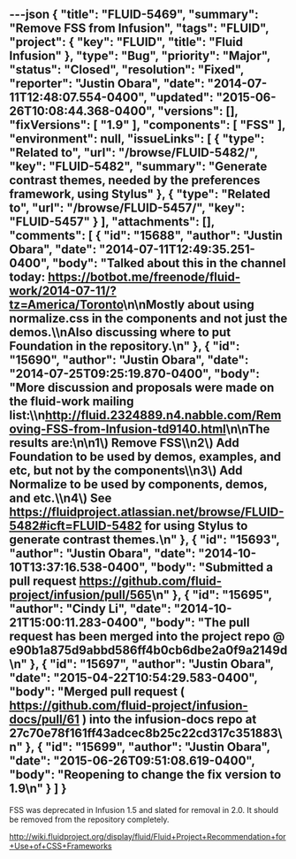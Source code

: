 ---json
{
  "title": "FLUID-5469",
  "summary": "Remove FSS from Infusion",
  "tags": "FLUID",
  "project": {
    "key": "FLUID",
    "title": "Fluid Infusion"
  },
  "type": "Bug",
  "priority": "Major",
  "status": "Closed",
  "resolution": "Fixed",
  "reporter": "Justin Obara",
  "date": "2014-07-11T12:48:07.554-0400",
  "updated": "2015-06-26T10:08:44.368-0400",
  "versions": [],
  "fixVersions": [
    "1.9"
  ],
  "components": [
    "FSS"
  ],
  "environment": null,
  "issueLinks": [
    {
      "type": "Related to",
      "url": "/browse/FLUID-5482/",
      "key": "FLUID-5482",
      "summary": "Generate contrast themes, needed by the preferences framework, using Stylus"
    },
    {
      "type": "Related to",
      "url": "/browse/FLUID-5457/",
      "key": "FLUID-5457"
    }
  ],
  "attachments": [],
  "comments": [
    {
      "id": "15688",
      "author": "Justin Obara",
      "date": "2014-07-11T12:49:35.251-0400",
      "body": "Talked about this in the channel today: <https://botbot.me/freenode/fluid-work/2014-07-11/?tz=America/Toronto>\n\nMostly about using normalize.css in the components and not just the demos.\\\nAlso discussing where to put Foundation in the repository.\n"
    },
    {
      "id": "15690",
      "author": "Justin Obara",
      "date": "2014-07-25T09:25:19.870-0400",
      "body": "More discussion and proposals were made on the fluid-work mailing list:\\\n<http://fluid.2324889.n4.nabble.com/Removing-FSS-from-Infusion-td9140.html>\n\nThe results are:\n\n1\\) Remove FSS\\\n2\\) Add Foundation to be used by demos, examples, and etc, but not by the components\\\n3\\) Add Normalize to be used by components, demos, and etc.\\\n4\\) See <https://fluidproject.atlassian.net/browse/FLUID-5482#icft=FLUID-5482> for using Stylus to generate contrast themes.\n"
    },
    {
      "id": "15693",
      "author": "Justin Obara",
      "date": "2014-10-10T13:37:16.538-0400",
      "body": "Submitted a pull request <https://github.com/fluid-project/infusion/pull/565>\n"
    },
    {
      "id": "15695",
      "author": "Cindy Li",
      "date": "2014-10-21T15:00:11.283-0400",
      "body": "The pull request has been merged into the project repo @ e90b1a875d9abbd586ff4b0cb6dbe2a0f9a2149d\n"
    },
    {
      "id": "15697",
      "author": "Justin Obara",
      "date": "2015-04-22T10:54:29.583-0400",
      "body": "Merged pull request ( <https://github.com/fluid-project/infusion-docs/pull/61> ) into the infusion-docs repo at 27c70e78f161ff43adcec8b25c22cd317c351883\n"
    },
    {
      "id": "15699",
      "author": "Justin Obara",
      "date": "2015-06-26T09:51:08.619-0400",
      "body": "Reopening to change the fix version to 1.9\n"
    }
  ]
}
---
FSS was deprecated in Infusion 1.5 and slated for removal in 2.0. It should be removed from the repository completely.&#x20;

<http://wiki.fluidproject.org/display/fluid/Fluid+Project+Recommendation+for+Use+of+CSS+Frameworks>

        